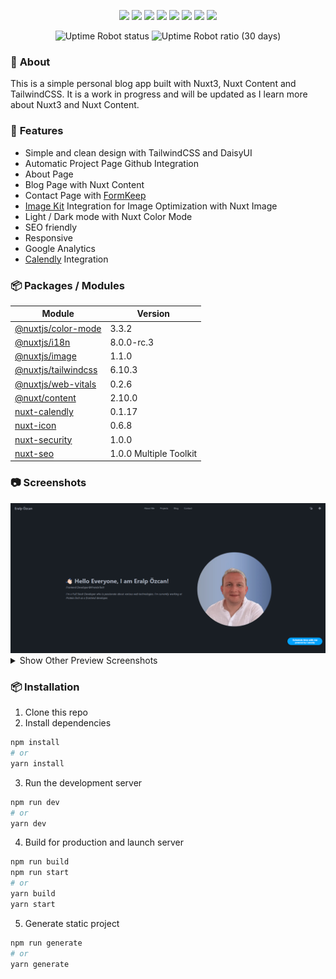 

<div align="center">

<img src="https://img.shields.io/badge/Nuxt3-002E3B?style=for-the-badge&logo=nuxtdotjs&logoColor=#00DC82"></img>
<img src="https://img.shields.io/badge/-Nuxt%20Content-00C58E?style=for-the-badge&logo=nuxtdotjs"></img>
<img src="https://img.shields.io/badge/tailwindcss-%2338B2AC.svg?style=for-the-badge&logo=tailwind-css&logoColor=white"></img>
<img src="https://img.shields.io/badge/daisyui-5A0EF8?style=for-the-badge&logo=daisyui&logoColor=white"></img>
<img src="https://img.shields.io/badge/-Apollo%20GraphQL-311C87?style=for-the-badge&logo=apollo-graphql"></img>
<img src="https://img.shields.io/badge/-Calendly-006BFF?style=for-the-badge&logo=Calendly"></img>
<img src="https://img.shields.io/badge/GitHub_Actions-2088FF?style=for-the-badge&logo=github-actions&logoColor=white"></img>
<img src="https://img.shields.io/badge/Google%20Analytics-E37400?style=for-the-badge&logo=google%20analytics&logoColor=white"></img>







<img alt="Uptime Robot status" src="https://img.shields.io/uptimerobot/status/m795910422-d728be06d89029e804de9d15">
<img alt="Uptime Robot ratio (30 days)" src="https://img.shields.io/uptimerobot/ratio/m795910422-d728be06d89029e804de9d15">
</div>


### 📔 **About**
This is a simple personal blog app built with Nuxt3, Nuxt Content and TailwindCSS. It is a work in progress and will be updated as I learn more about Nuxt3 and Nuxt Content. 

### 📜 **Features**

- Simple and clean design with TailwindCSS and DaisyUI
- Automatic Project Page Github Integration
- About Page 
- Blog Page with Nuxt Content
- Contact Page with [FormKeep](https://formkeep.com/)
- [Image Kit](https://imagekit.io/) Integration for Image Optimization with Nuxt Image
- Light / Dark mode with Nuxt Color Mode
- SEO friendly
- Responsive 
- Google Analytics 
- [Calendly](https://calendly.com/) Integration


### 📦 **Packages / Modules**

| Module | Version |
|----------|----------|
| [@nuxtjs/color-mode](https://color-mode.nuxtjs.org/) | 3.3.2 |
| [@nuxtjs/i18n](https://i18n.nuxtjs.org/) | 8.0.0-rc.3 |
| [@nuxtjs/image](https://image.nuxt.com) | 1.1.0 |
| [@nuxtjs/tailwindcss](https://tailwindcss.nuxtjs.org/) | 6.10.3 |
| [@nuxtjs/web-vitals](https://github.com/nuxt-modules/web-vitals) | 0.2.6 |
| [@nuxt/content](https://content.nuxt.com/) | 2.10.0 |
| [nuxt-calendly](https://nuxt-calendly.vercel.app) | 0.1.17 |
| [nuxt-icon](https://github.com/nuxt-modules/icon) | 0.6.8 |
| [nuxt-security](https://nuxt-security.vercel.app) | 1.0.0 |
| [nuxt-seo](https://nuxtseo.com) | 1.0.0 Multiple Toolkit |


### 📷 **Screenshots**

<img src="./docs/images/mainpage.png" alt="Main Page Screenshot" />

<details>
  <summary>Show Other Preview Screenshots</summary>
  <img src="./docs/images/aboutpage.png" alt="About Page Screenshot" />
  <img src="./docs/images/projectspage.png" alt="Projects Page Screenshot" />
  <img src="./docs/images/blogpage.png" alt="Blog Page Screenshot"/>
  <img src="./docs/images/contactpage.png" alt="Contact Page Screenshot" />
</details>


### 📦 **Installation**

1. Clone this repo
2. Install dependencies
```bash
npm install
# or
yarn install
```
3. Run the development server
```bash
npm run dev
# or
yarn dev
```
4. Build for production and launch server
```bash
npm run build
npm run start
# or
yarn build
yarn start
```
5. Generate static project
```bash
npm run generate
# or
yarn generate
```





